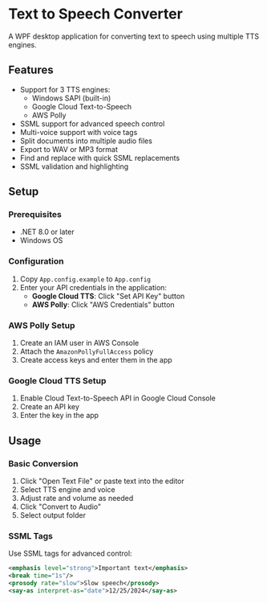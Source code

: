 # Text to Speech Converter

A WPF desktop application for converting text to speech using multiple TTS engines.

## Features

- Support for 3 TTS engines:
  - Windows SAPI (built-in)
  - Google Cloud Text-to-Speech
  - AWS Polly
- SSML support for advanced speech control
- Multi-voice support with voice tags
- Split documents into multiple audio files
- Export to WAV or MP3 format
- Find and replace with quick SSML replacements
- SSML validation and highlighting

## Setup

### Prerequisites

- .NET 8.0 or later
- Windows OS

### Configuration

1. Copy `App.config.example` to `App.config`
2. Enter your API credentials in the application:
   - **Google Cloud TTS**: Click "Set API Key" button
   - **AWS Polly**: Click "AWS Credentials" button

### AWS Polly Setup

1. Create an IAM user in AWS Console
2. Attach the `AmazonPollyFullAccess` policy
3. Create access keys and enter them in the app

### Google Cloud TTS Setup

1. Enable Cloud Text-to-Speech API in Google Cloud Console
2. Create an API key
3. Enter the key in the app

## Usage

### Basic Conversion

1. Click "Open Text File" or paste text into the editor
2. Select TTS engine and voice
3. Adjust rate and volume as needed
4. Click "Convert to Audio"
5. Select output folder

### SSML Tags

Use SSML tags for advanced control:
```xml
<emphasis level="strong">Important text</emphasis>
<break time="1s"/>
<prosody rate="slow">Slow speech</prosody>
<say-as interpret-as="date">12/25/2024</say-as>